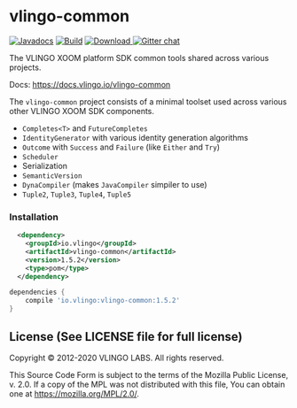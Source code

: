 # vlingo-common

[![Javadocs](http://javadoc.io/badge/io.vlingo/vlingo-common.svg?color=brightgreen)](http://javadoc.io/doc/io.vlingo/vlingo-common) [![Build](https://github.com/vlingo/vlingo-common/workflows/Build/badge.svg)](https://github.com/vlingo/vlingo-common/actions?query=workflow%3ABuild) [ ![Download](https://api.bintray.com/packages/vlingo/vlingo-platform-java/vlingo-common/images/download.svg) ](https://bintray.com/vlingo/vlingo-platform-java/vlingo-common/_latestVersion) [![Gitter chat](https://badges.gitter.im/gitterHQ/gitter.png)](https://gitter.im/vlingo-platform-java/community)

The VLINGO XOOM platform SDK common tools shared across various projects.

Docs: https://docs.vlingo.io/vlingo-common

The `vlingo-common` project consists of a minimal toolset used across various other VLINGO XOOM SDK components.

  - `Completes<T>` and `FutureCompletes`
  - `IdentityGenerator` with various identity generation algorithms
  - `Outcome` with `Success` and `Failure` (like `Either` and `Try`)
  - `Scheduler`
  - Serialization
  - `SemanticVersion`
  - `DynaCompiler` (makes `JavaCompiler` simpiler to use)
  - `Tuple2`, `Tuple3`, `Tuple4`, `Tuple5`

### Installation

```xml
  <dependency>
    <groupId>io.vlingo</groupId>
    <artifactId>vlingo-common</artifactId>
    <version>1.5.2</version>
    <type>pom</type>
  </dependency>
```

```gradle
dependencies {
    compile 'io.vlingo:vlingo-common:1.5.2'
}
```


License (See LICENSE file for full license)
-------------------------------------------
Copyright © 2012-2020 VLINGO LABS. All rights reserved.

This Source Code Form is subject to the terms of the
Mozilla Public License, v. 2.0. If a copy of the MPL
was not distributed with this file, You can obtain
one at https://mozilla.org/MPL/2.0/.
